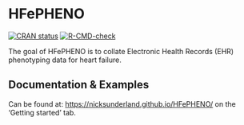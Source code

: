 
<!-- README.md is generated from README.Rmd. Please edit that file -->

# HFePHENO

<!-- badges: start -->

[![CRAN
status](https://www.r-pkg.org/badges/version/HFePHENO)](https://CRAN.R-project.org/package=HFePHENO)
[![R-CMD-check](https://github.com/nicksunderland/HFePHENO/actions/workflows/R-CMD-check.yaml/badge.svg)](https://github.com/nicksunderland/HFePHENO/actions/workflows/R-CMD-check.yaml)
<!-- badges: end -->

The goal of HFePHENO is to collate Electronic Health Records (EHR)
phenotyping data for heart failure.

## Documentation & Examples

Can be found at: <https://nicksunderland.github.io/HFePHENO/> on the
‘Getting started’ tab.
